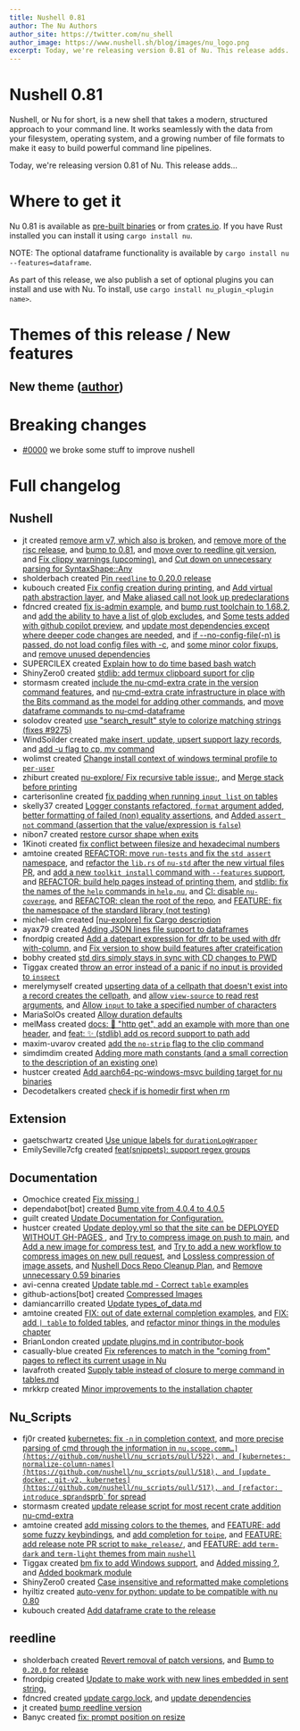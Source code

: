 ```yaml
---
title: Nushell 0.81
author: The Nu Authors
author_site: https://twitter.com/nu_shell
author_image: https://www.nushell.sh/blog/images/nu_logo.png
excerpt: Today, we're releasing version 0.81 of Nu. This release adds...
---
```


# Nushell 0.81

Nushell, or Nu for short, is a new shell that takes a modern, structured approach to your command line. It works seamlessly with the data from your filesystem, operating system, and a growing number of file formats to make it easy to build powerful command line pipelines.

Today, we're releasing version 0.81 of Nu. This release adds...

<!-- more -->

# Where to get it

Nu 0.81 is available as [pre-built binaries](https://github.com/nushell/nushell/releases/tag/0.81.0) or from [crates.io](https://crates.io/crates/nu). If you have Rust installed you can install it using `cargo install nu`.

NOTE: The optional dataframe functionality is available by `cargo install nu --features=dataframe`.

As part of this release, we also publish a set of optional plugins you can install and use with Nu. To install, use `cargo install nu_plugin_<plugin name>`.

# Themes of this release / New features

## New theme ([author](https://github.com/nushell/nushell/pulls))

# Breaking changes

- [#0000](https://github.com/nushell/nushell/pulls) we broke some stuff to improve nushell

# Full changelog

## Nushell

- jt created [remove arm v7, which also is broken](https://github.com/nushell/nushell/pull/9376), and [remove more of the risc release](https://github.com/nushell/nushell/pull/9375), and [bump to 0.81](https://github.com/nushell/nushell/pull/9374), and [move over to reedline git version](https://github.com/nushell/nushell/pull/9283), and [Fix clippy warnings (upcoming)](https://github.com/nushell/nushell/pull/9282), and [Cut down on unnecessary parsing for SyntaxShape::Any](https://github.com/nushell/nushell/pull/9280)
- sholderbach created [Pin `reedline` to 0.20.0 release](https://github.com/nushell/nushell/pull/9370)
- kubouch created [Fix config creation during printing](https://github.com/nushell/nushell/pull/9353), and [Add virtual path abstraction layer](https://github.com/nushell/nushell/pull/9245), and [Make aliased call not look up predeclarations](https://github.com/nushell/nushell/pull/9244)
- fdncred created [fix is-admin example](https://github.com/nushell/nushell/pull/9350), and [bump rust toolchain to 1.68.2](https://github.com/nushell/nushell/pull/9346), and [add the ability to have a list of glob excludes](https://github.com/nushell/nushell/pull/9343), and [Some tests added with github copilot preview](https://github.com/nushell/nushell/pull/9332), and [update most dependencies except where deeper code changes are needed](https://github.com/nushell/nushell/pull/9296), and [if --no-config-file(-n) is passed, do not load config files with -c](https://github.com/nushell/nushell/pull/9286), and [some minor color fixups](https://github.com/nushell/nushell/pull/9270), and [remove unused dependencies](https://github.com/nushell/nushell/pull/9230)
- SUPERCILEX created [Explain how to do time based bash watch](https://github.com/nushell/nushell/pull/9345)
- ShinyZero0 created [stdlib: add termux clipboard suport for clip](https://github.com/nushell/nushell/pull/9334)
- stormasm created [include the nu-cmd-extra crate in the version command features](https://github.com/nushell/nushell/pull/9333), and [nu-cmd-extra crate infrastructure in place with the Bits command as the model for adding other commands](https://github.com/nushell/nushell/pull/9327), and [move dataframe commands to nu-cmd-dataframe](https://github.com/nushell/nushell/pull/9241)
- solodov created [use "search_result" style to colorize matching strings (fixes #9275)](https://github.com/nushell/nushell/pull/9326)
- WindSoilder created [make insert, update, upsert support lazy records](https://github.com/nushell/nushell/pull/9323), and [add -u flag to cp, mv command](https://github.com/nushell/nushell/pull/9214)
- wolimst created [Change install context of windows terminal profile to `per-user`](https://github.com/nushell/nushell/pull/9322)
- zhiburt created [nu-explore/ Fix recursive table issue;](https://github.com/nushell/nushell/pull/9321), and [Merge stack before printing](https://github.com/nushell/nushell/pull/9304)
- carterisonline created [fix padding when running `input list` on tables](https://github.com/nushell/nushell/pull/9316)
- skelly37 created [Logger constants refactored, `format` argument added, better formatting of failed (non) equality assertions](https://github.com/nushell/nushell/pull/9315), and [Added `assert not` command (assertion that the value/expression is `false`)](https://github.com/nushell/nushell/pull/9235)
- nibon7 created [restore cursor shape when exits](https://github.com/nushell/nushell/pull/9314)
- 1Kinoti created [fix conflict between filesize and hexadecimal numbers](https://github.com/nushell/nushell/pull/9309)
- amtoine created [REFACTOR: move `run-tests` and fix the `std assert` namespace](https://github.com/nushell/nushell/pull/9303), and [refactor the `lib.rs` of `nu-std` after the new virtual files PR](https://github.com/nushell/nushell/pull/9289), and [add a new `toolkit install` command with `--features` support](https://github.com/nushell/nushell/pull/9288), and [REFACTOR: build help pages instead of printing them](https://github.com/nushell/nushell/pull/9253), and [stdlib: fix the names of the `help` commands in `help.nu`](https://github.com/nushell/nushell/pull/9252), and [CI: disable `nu-coverage`](https://github.com/nushell/nushell/pull/9251), and [REFACTOR: clean the root of the repo](https://github.com/nushell/nushell/pull/9231), and [FEATURE: fix the namespace of the standard library (not testing)](https://github.com/nushell/nushell/pull/9193)
- michel-slm created [[nu-explore] fix Cargo description](https://github.com/nushell/nushell/pull/9297)
- ayax79 created [Adding JSON lines file support to dataframes](https://github.com/nushell/nushell/pull/9291)
- fnordpig created [Add a datepart expression for dfr to be used with dfr with-column](https://github.com/nushell/nushell/pull/9285), and [Fix version to show build features after crateification](https://github.com/nushell/nushell/pull/9262)
- bobhy created [std dirs simply stays in sync with CD changes to  PWD](https://github.com/nushell/nushell/pull/9267)
- Tiggax created [throw an error instead of a panic if no input is provided to `inspect`](https://github.com/nushell/nushell/pull/9259)
- merelymyself created [upserting data of a cellpath that doesn't exist into a record creates the cellpath](https://github.com/nushell/nushell/pull/9257), and [allow `view-source` to read rest arguments](https://github.com/nushell/nushell/pull/9247), and [Allow `input` to take a specified number of characters](https://github.com/nushell/nushell/pull/9242)
- MariaSolOs created [Allow duration defaults](https://github.com/nushell/nushell/pull/9249)
- melMass created [docs: 📝 "http get", add an example with more than one header](https://github.com/nushell/nushell/pull/9240), and [feat: ✨ (stdlib) add os record support to path add](https://github.com/nushell/nushell/pull/9238)
- maxim-uvarov created [add the `no-strip` flag to the clip command](https://github.com/nushell/nushell/pull/9216)
- simdimdim created [Adding more math constants (and a small correction to the description of an existing one)](https://github.com/nushell/nushell/pull/9181)
- hustcer created [Add aarch64-pc-windows-msvc building target for nu binaries](https://github.com/nushell/nushell/pull/9162)
- Decodetalkers created [check if is homedir first when rm](https://github.com/nushell/nushell/pull/9117)

## Extension

- gaetschwartz created [Use unique labels for `durationLogWrapper`](https://github.com/nushell/vscode-nushell-lang/pull/133)
- EmilySeville7cfg created [feat(snippets): support regex groups](https://github.com/nushell/vscode-nushell-lang/pull/130)

## Documentation

- Omochice created [Fix missing `|`](https://github.com/nushell/nushell.github.io/pull/942)
- dependabot[bot] created [Bump vite from 4.0.4 to 4.0.5](https://github.com/nushell/nushell.github.io/pull/940)
- guilt created [Update Documentation for Configuration.](https://github.com/nushell/nushell.github.io/pull/938)
- hustcer created [Update deploy.yml so that the site can be DEPLOYED WITHOUT GH-PAGES ](https://github.com/nushell/nushell.github.io/pull/937), and [Try to compress image on push to main](https://github.com/nushell/nushell.github.io/pull/932), and [Add a new image for compress test](https://github.com/nushell/nushell.github.io/pull/931), and [Try to add a new workflow to compress images on new pull request](https://github.com/nushell/nushell.github.io/pull/930), and [Lossless compression of image assets](https://github.com/nushell/nushell.github.io/pull/929), and [Nushell Docs Repo Cleanup Plan](https://github.com/nushell/nushell.github.io/pull/926), and [Remove unnecessary 0.59 binaries](https://github.com/nushell/nushell.github.io/pull/925)
- avi-cenna created [Update table.md - Correct `table` examples](https://github.com/nushell/nushell.github.io/pull/934)
- github-actions[bot] created [Compressed Images](https://github.com/nushell/nushell.github.io/pull/933)
- damiancarrillo created [Update types_of_data.md](https://github.com/nushell/nushell.github.io/pull/927)
- amtoine created [FIX: out of date external completion examples](https://github.com/nushell/nushell.github.io/pull/923), and [FIX: add `| table` to folded tables](https://github.com/nushell/nushell.github.io/pull/918), and [refactor minor things in the modules chapter](https://github.com/nushell/nushell.github.io/pull/915)
- BrianLondon created [update plugins.md in contributor-book](https://github.com/nushell/nushell.github.io/pull/921)
- casually-blue created [Fix references to match in the "coming from" pages to reflect its current usage in Nu](https://github.com/nushell/nushell.github.io/pull/920)
- lavafroth created [Supply table instead of closure to merge command in tables.md](https://github.com/nushell/nushell.github.io/pull/919)
- mrkkrp created [Minor improvements to the installation chapter](https://github.com/nushell/nushell.github.io/pull/914)

## Nu_Scripts

- fj0r created [kubernetes: fix `-n` in completion context](https://github.com/nushell/nu_scripts/pull/523), and [more precise parsing of cmd through the information in `nu.scope.comm…](https://github.com/nushell/nu_scripts/pull/522), and [kubernetes: normalize-column-names](https://github.com/nushell/nu_scripts/pull/518), and [update docker, git-v2, kubernetes](https://github.com/nushell/nu_scripts/pull/517), and [refactor: introduce `spr` and `sprb` for spread](https://github.com/nushell/nu_scripts/pull/504)
- stormasm created [update release script for most recent crate addition nu-cmd-extra](https://github.com/nushell/nu_scripts/pull/521)
- amtoine created [add missing colors to the themes](https://github.com/nushell/nu_scripts/pull/520), and [FEATURE: add some fuzzy keybindings](https://github.com/nushell/nu_scripts/pull/512), and [add completion for `toipe`](https://github.com/nushell/nu_scripts/pull/508), and [FEATURE: add release note PR script to `make_release/`](https://github.com/nushell/nu_scripts/pull/506), and [FEATURE: add `term-dark` and `term-light` themes from main `nushell`](https://github.com/nushell/nu_scripts/pull/500)
- Tiggax created [bm fix to add Windows support](https://github.com/nushell/nu_scripts/pull/516), and [Added missing ?](https://github.com/nushell/nu_scripts/pull/511), and [Added bookmark module](https://github.com/nushell/nu_scripts/pull/509)
- ShinyZero0 created [Case insensitive and reformatted make completions](https://github.com/nushell/nu_scripts/pull/515)
- hyiltiz created [auto-venv for python: update to be compatible with nu 0.80](https://github.com/nushell/nu_scripts/pull/513)
- kubouch created [Add dataframe crate to the release](https://github.com/nushell/nu_scripts/pull/507)

## reedline

- sholderbach created [Revert removal of patch versions](https://github.com/nushell/reedline/pull/590), and [Bump to `0.20.0` for release](https://github.com/nushell/reedline/pull/581)
- fnordpig created [Update to make work with new lines embedded in sent string.](https://github.com/nushell/reedline/pull/588)
- fdncred created [update cargo.lock](https://github.com/nushell/reedline/pull/587), and [update dependencies](https://github.com/nushell/reedline/pull/586)
- jt created [bump reedline version](https://github.com/nushell/reedline/pull/585)
- Banyc created [fix: prompt position on resize](https://github.com/nushell/reedline/pull/578)
